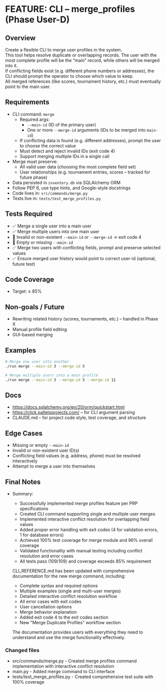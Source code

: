 # FEATURE: CLI – merge_profiles (Phase User-D)

## Overview

Create a flexible CLI to merge user profiles in the system.  
This tool helps resolve duplicate or overlapping records. The user with the most complete profile will be the “main” record, while others will be merged into it.  
If conflicting fields exist (e.g. different phone numbers or addresses), the CLI should prompt the operator to choose which value to keep.  
All merged references (like scores, tournament history, etc.) must eventually point to the main user.

## Requirements

- CLI command: `merge`
  - Required args:
    - `--main-id` (ID of the primary user)
    - One or more `--merge-id` arguments (IDs to be merged into `main-id`)
  - If conflicting data is found (e.g. different addresses), prompt the user to choose the correct value
  - Must detect and reject invalid IDs (exit code 4)
  - Support merging multiple IDs in a single call
- Merge must preserve:
  - All valid user data (choosing the most complete field set)
  - User relationships (e.g. tournament entries, scores – tracked for future phase)
- Data persisted in `inventory.db` via SQLAlchemy ORM
- Follow PEP 8, use type hints, and Google-style docstrings
- Code lives in: `src/commands/merge.py`
- Tests live in: `tests/test_merge_profiles.py`

## Tests Required

- ✅ Merge a single user into a main user
- ✅ Merge multiple users into one main user
- 🚫 Invalid or non-existent `--main-id` or `--merge-id` → exit code 4
- 🚫 Empty or missing `--main-id`
- ✅ Merge two users with conflicting fields, prompt and preserve selected values
- ✅ Ensure merged user history would point to correct user-id (optional, future test)

## Code Coverage

- Target: ≥ 85%

## Non-goals / Future

- Rewriting related history (scores, tournaments, etc.) – handled in Phase X
- Manual profile field editing
- GUI-based merging

## Examples

```bash
# Merge one user into another
./run merge --main-id 3 --merge-id 5

# Merge multiple users into a main profile
./run merge --main-id 3 --merge-id 5 --merge-id 11
```

## Docs

- https://docs.sqlalchemy.org/en/20/orm/quickstart.html
- https://click.palletsprojects.com/ – for CLI argument parsing
- CLAUDE.md – for project code style, test coverage, and structure

## Edge Cases

- Missing or empty `--main-id`
- Invalid or non-existent user ID(s)
- Conflicting field values (e.g. address, phone) must be resolved interactively
- Attempt to merge a user into themselves

## Final Notes

- Summary:

  - Successfully implemented merge profiles feature per PRP specifications
  - Created CLI command supporting single and multiple user merges
  - Implemented interactive conflict resolution for overlapping field values
  - Added proper error handling with exit codes (4 for validation errors, 1 for
    database errors)
  - Achieved 100% test coverage for merge module and 96% overall coverage
  - Validated functionality with manual testing including conflict resolution
    and error cases
  - All tests pass (109/109) and coverage exceeds 85% requirement

  CLI_REFERENCE.md has been updated with comprehensive documentation for the
  new merge command, including:

  - Complete syntax and required options
  - Multiple examples (single and multi-user merges)
  - Detailed interactive conflict resolution workflow
  - All error cases with exit codes
  - User cancellation options
  - Merge behavior explanation
  - Added exit code 4 to the exit codes section
  - New "Merge Duplicate Profiles" workflow section

  The documentation provides users with everything they need to understand and
  use the merge functionality effectively.

### Changed files

- src/commands/merge.py - Created merge profiles command implementation with
  interactive conflict resolution
- main.py - Added merge command to CLI interface
- tests/test_merge_profiles.py - Created comprehensive test suite with 100%
  coverage
